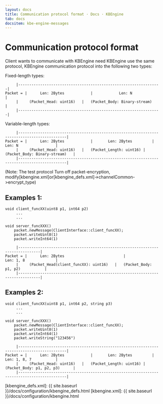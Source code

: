 ```yaml
---
layout: docs
title: Communication protocol format · Docs · KBEngine
tab: docs
docsitem: kbe-engine-messages
---
```


Communication protocol format
====================

Client wants to communicate with KBEngine need KBEngine use the same protocol, KBEngine communication protocol into the following two types:

Fixed-length types:

		 |-----------------------------------------------------------------|
	Packet = |      Len: 2Bytes            |            Len: N                 |
		 |     (Packet_Head: uint16)   |   (Packet_Body: Binary-stream)    |
		 |-----------------------------------------------------------------|

Variable-length types:

		 |--------------------------------------------------------------------------------------------|
	Packet = |      Len: 2Bytes            |       Len: 2Bytes         |           Len: N                 |
		 |     (Packet_Head: uint16)   |   (Packet_Length: uint16) |   (Packet_Body: Binary-stream)   |
		 |--------------------------------------------------------------------------------------------|

(Note: The test protocol Turn off packet-encryption, modify[kbengine.xml]or[kbengine_defs.xml]->channelCommon->encrypt_type)


Examples 1:
-----------------

	void client_funcXX(uint8 p1, int64 p2)
	     ...
	     ...
	
	void server_funcXXX()
		packet.newMessage(ClientInterface::client_funcXX);
		packet.writeUint8(1)
		packet.writeInt64(1)

		 |--------------------------------------------------------------------------------|
	Packet = |      Len: 2Bytes                           |            Len: 1, 8              |
		 |     (Packet_Head(client_funcXX): uint16)   |   (Packet_Body: p1, p2)           |
		 |--------------------------------------------------------------------------------|


Examples 2:
-----------------

	void client_funcXX(uint8 p1, int64 p2, string p3)
	     ...
	     ...
	
	void server_funcXXX()
		packet.newMessage(ClientInterface::client_funcXX);
		packet.writeUint8(1)
		packet.writeInt64(1)
		packet.writeString("123456")

		 |--------------------------------------------------------------------------------------------|
	Packet = |      Len: 2Bytes            |       Len: 2Bytes         |           Len: 1, 8, 7           |
		 |     (Packet_Head: uint16)   |   (Packet_Length: uint16) |   (Packet_Body: p1, p2, p3)      |
		 |--------------------------------------------------------------------------------------------|



[kbengine_defs.xml]: {{ site.baseurl }}/docs/configuration/kbengine_defs.html
[kbengine.xml]: {{ site.baseurl }}/docs/configuration/kbengine.html